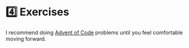 # 4️⃣ Exercises
I recommend doing [Advent of Code](https://adventofcode.com/) problems until you feel
comfortable moving forward.
